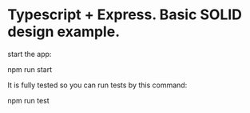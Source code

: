 # Typescript + Express. Basic SOLID design example.

start the app: 

npm run start

It is fully tested so you can run tests by this command:

npm run test
